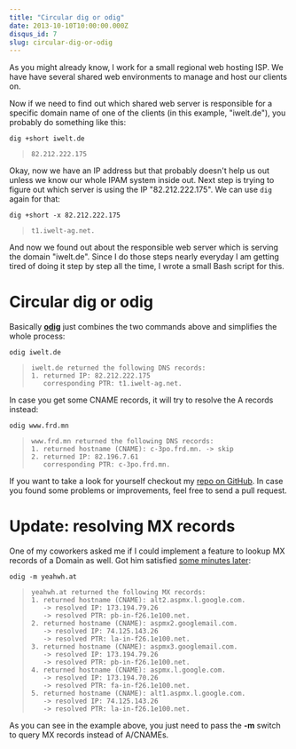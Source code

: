 ```yaml
---
title: "Circular dig or odig"
date: 2013-10-10T10:00:00.000Z
disqus_id: 7
slug: circular-dig-or-odig
---
```


As you might already know, I work for a small regional web hosting ISP. We have have several shared web environments to manage and host our clients on.

Now if we need to find out which shared web server is responsible for a specific domain name of one of the clients (in this example, "iwelt.de"), you probably do something like this:

```shell
dig +short iwelt.de
```

> ```
> 82.212.222.175
> ```

Okay, now we have an IP address but that probably doesn't help us out unless we know our whole IPAM system inside out. Next step is trying to figure out which server is using the IP "82.212.222.175". We can use `dig` again for that:

```shell
dig +short -x 82.212.222.175
```

> ```
> t1.iwelt-ag.net.
> ```

And now we found out about the responsible web server which is serving the domain "iwelt.de". Since I do those steps nearly everyday I am getting tired of doing it step by step all the time, I wrote a small Bash script for this.

# Circular dig or odig

Basically __[odig](https://github.com/w/circular-dig)__ just combines the two commands above and simplifies the whole process:

```shell
odig iwelt.de
```

> ```
> iwelt.de returned the following DNS records:
> 1. returned IP: 82.212.222.175
>    corresponding PTR: t1.iwelt-ag.net.
> ```

In case you get some CNAME records, it will try to resolve the A records instead:

```shell
odig www.frd.mn
```

> ```
> www.frd.mn returned the following DNS records:
> 1. returned hostname (CNAME): c-3po.frd.mn. -> skip
> 2. returned IP: 82.196.7.61
>    corresponding PTR: c-3po.frd.mn.
> ```

If you want to take a look for yourself checkout my [repo on GitHub](https://github.com/frdmn/circular-dig). In case you found some problems or improvements, feel free to send a pull request.

# Update: resolving MX records

One of my coworkers asked me if I could implement a feature to lookup MX records of a Domain as well. Got him satisfied [some minutes later](https://github.com/frdmn/circular-dig/commit/af3587dc3ec29145883594a856e733a0fa921441):

```shell
odig -m yeahwh.at
```

> ```
> yeahwh.at returned the following MX records:
> 1. returned hostname (CNAME): alt2.aspmx.l.google.com.
>    -> resolved IP: 173.194.79.26
>    -> resolved PTR: pb-in-f26.1e100.net.
> 2. returned hostname (CNAME): aspmx2.googlemail.com.
>    -> resolved IP: 74.125.143.26
>    -> resolved PTR: la-in-f26.1e100.net.
> 3. returned hostname (CNAME): aspmx3.googlemail.com.
>    -> resolved IP: 173.194.79.26
>    -> resolved PTR: pb-in-f26.1e100.net.
> 4. returned hostname (CNAME): aspmx.l.google.com.
>    -> resolved IP: 173.194.70.26
>    -> resolved PTR: fa-in-f26.1e100.net.
> 5. returned hostname (CNAME): alt1.aspmx.l.google.com.
>    -> resolved IP: 74.125.143.26
>    -> resolved PTR: la-in-f26.1e100.net.
> ```

As you can see in the example above, you just need to pass the __-m__ switch to query MX records instead of A/CNAMEs.
